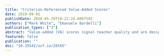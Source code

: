 ```yaml
---
title: "Criterion-Referenced Value-Added Scores"
date: 2019-09-01
publishDate: 2020-05-29T19:22:24.806759Z
authors: ["Mark White", "Emanuele Bardelli"]
publication_types: ["3"]
abstract: "Value-added (VA) scores signal teacher quality and are designed to be used, with other data, to make employment decisions. However, this usefulness is hampered by: 1) their normative nature, which promotes competition among teachers, 2) their difficulty to interpret and incorporate with other data, which makes using VA scores as one data source among many difficult, and 3) a lack of trust in scores. We show how to create (model-based) non-normative and more interpretable VA scores, which winds up being a simple rescaling of traditional VA scores. Our approach more closely links VA scores to data-based decision making efforts and enables the creation of clear and objective criterion of effectiveness for teachers."
featured: false
publication: ""
doi: "10.35542/osf.io/28t65"
---
```


